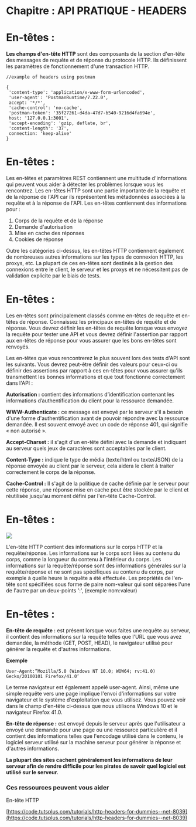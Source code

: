 # Chapitre : API PRATIQUE - HEADERS


# En-têtes :

**Les champs d'en-tête HTTP** sont des composants de la section d'en-tête des messages de requête et de réponse du protocole HTTP. Ils définissent les paramètres de fonctionnement d'une transaction HTTP.

```
//example of headers using postman

{
 'content-type': 'application/x-www-form-urlencoded',
 'user-agent': 'PostmanRuntime/7.22.0',
 accept: '*/*',
 'cache-control': 'no-cache',
 'postman-token': '35f27261-d4da-47d7-b540-9216d4fa694e',
 host: '127.0.0.1:3001',
 'accept-encoding': 'gzip, deflate, br',
 'content-length': '37',
 connection: 'keep-alive'
}
```

# En-têtes :

Les en-têtes et paramètres REST contiennent une multitude d'informations qui peuvent vous aider à détecter les problèmes lorsque vous les rencontrez. Les en-têtes HTTP sont une partie importante de la requête et de la réponse de l'API car ils représentent les métadonnées associées à la requête et à la réponse de l'API. Les en-têtes contiennent des informations pour :

1. Corps de la requête et de la réponse
2. Demande d'autorisation
3. Mise en cache des réponses
4. Cookies de réponse

Outre les catégories ci-dessus, les en-têtes HTTP contiennent également de nombreuses autres informations sur les types de connexion HTTP, les proxys, etc. La plupart de ces en-têtes sont destinés à la gestion des connexions entre le client, le serveur et les proxys et ne nécessitent pas de validation explicite par le biais de tests.

# En-têtes :

Les en-têtes sont principalement classés comme en-têtes de requête et en-têtes de réponse. Connaissez les principaux en-têtes de requête et de réponse. Vous devrez définir les en-têtes de requête lorsque vous envoyez la requête pour tester une API et vous devrez définir l'assertion par rapport aux en-têtes de réponse pour vous assurer que les bons en-têtes sont renvoyés.

Les en-têtes que vous rencontrerez le plus souvent lors des tests d'API sont les suivants. Vous devrez peut-être définir des valeurs pour ceux-ci ou définir des assertions par rapport à ces en-têtes pour vous assurer qu'ils transmettent les bonnes informations et que tout fonctionne correctement dans l'API :

**Autorisation :** contient des informations d’identification contenant les informations d’authentification du client pour la ressource demandée.

**WWW-Authenticate :** ce message est envoyé par le serveur s'il a besoin d'une forme d'authentification avant de pouvoir répondre avec la ressource demandée. Il est souvent envoyé avec un code de réponse 401, qui signifie « non autorisé ».

**Accept-Charset :** il s'agit d'un en-tête défini avec la demande et indiquant au serveur quels jeux de caractères sont acceptables par le client.

**Content-Type :** indique le type de média (texte/html ou texte/JSON) de la réponse envoyée au client par le serveur, cela aidera le client à traiter correctement le corps de la réponse.

**Cache-Control :** Il s'agit de la politique de cache définie par le serveur pour cette réponse, une réponse mise en cache peut être stockée par le client et réutilisée jusqu'au moment défini par l'en-tête Cache-Control.

# En-têtes :

![](https://i.imgur.com/MpbzOoZ.png)

L'en-tête HTTP contient des informations sur le corps HTTP et la requête/réponse.
Les informations sur le corps sont liées au contenu du corps, comme la longueur du contenu à l'intérieur du corps.
Les informations sur la requête/réponse sont des informations générales sur la requête/réponse et ne sont pas spécifiques au contenu du corps, par exemple à quelle heure la requête a été effectuée.
Les propriétés de l'en-tête sont spécifiées sous forme de paire nom-valeur qui sont séparées l'une de l'autre par un deux-points ':', (exemple nom:valeur)

# En-têtes :

**En-tête de requête :** est présent lorsque vous faites une requête au serveur, il contient des informations sur la requête telles que l'URL que vous avez demandée, la méthode (GET, POST, HEAD), le navigateur utilisé pour générer la requête et d'autres informations.

**Exemple**

```
User-Agent:”Mozilla/5.0 (Windows NT 10.0; WOW64; rv:41.0) Gecko/20100101 Firefox/41.0″
```

Le terme navigateur est également appelé user-agent. Ainsi, même une simple requête vers une page implique l'envoi d'informations sur votre navigateur et le système d'exploitation que vous utilisez. Vous pouvez voir dans le champ d'en-tête ci-dessus que nous utilisons Windows 10 et le navigateur Firefox 41.0.

**En-tête de réponse :** est envoyé depuis le serveur après que l'utilisateur a envoyé une demande pour une page ou une ressource particulière et il contient des informations telles que l'encodage utilisé dans le contenu, le logiciel serveur utilisé sur la machine serveur pour générer la réponse et d'autres informations.

**La plupart des sites cachent généralement les informations de leur serveur afin de rendre difficile pour les pirates de savoir quel logiciel est utilisé sur le serveur.**

### Ces ressources peuvent vous aider

En-tête HTTP

[https://code.tutsplus.com/tutorials/http-headers-for-dummies--net-8039](https://code.tutsplus.com/tutorials/http-headers-for-dummies--net-8039)
